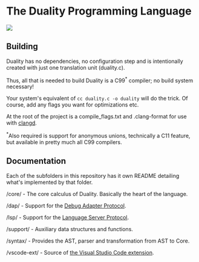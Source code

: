 # The Duality Programming Language

[![](https://github.com/tpuschel/duality/workflows/CI/badge.svg)](https://github.com/tpuschel/duality/actions?workflow=CI)

## Building

Duality has no dependencies, no configuration step and is intentionally created with just one
translation unit (duality.c).

Thus, all that is needed to build Duality is a C99<sup>*</sup> compiler; no build system necessary!

Your system's equivalent of ```cc duality.c -o duality``` will do the trick. Of course, add any
flags you want for optimizations etc.

At the root of the project is a compile_flags.txt and .clang-format for use with [clangd](https://clangd.llvm.org/installation.html).

<sup>*</sup>Also required is support for anonymous unions, technically a C11 feature, but
available in pretty much all C99 compilers.

## Documentation

Each of the subfolders in this repository has it own README detailing what's implemented by that folder.

/core/ - The core calculus of Duality. Basically the heart of the language.

/dap/ - Support for the [Debug Adapter Protocol](https://microsoft.github.io/debug-adapter-protocol/).

/lsp/ - Support for the [Language Server Protocol](https://microsoft.github.io/language-server-protocol/).

/support/ - Auxiliary data structures and functions.

/syntax/ - Provides the AST, parser and transformation from AST to Core.

/vscode-ext/ - Source of [the Visual Studio Code extension](https://marketplace.visualstudio.com/items?itemName=puschel.duality).
